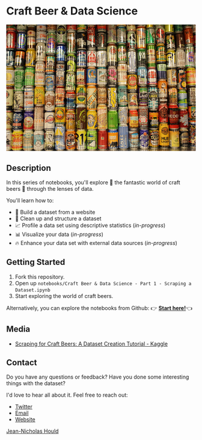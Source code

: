 # Craft Beer & Data Science
![CraftBeerCans](./images/craft-beer-cans.jpg)

## Description

In this series of notebooks, you'll explore :mag_right: the fantastic world of craft beers :beers: through the lenses of data. 

You'll learn how to:

-  :memo: Build a dataset from a website
-  :ledger: Clean up and structure a dataset 
-  :chart_with_upwards_trend: Profile a data set using descriptive statistics (_in-progress_)
-  :bar_chart: Visualize your data (_in-progress_)
-  :fire: Enhance your data set with external data sources (_in-progress_)


## Getting Started

1. Fork this repository.
2. Open up `notebooks/Craft Beer & Data Science - Part 1 - Scraping a Dataset.ipynb`
3. Start exploring the world of craft beers.

Alternatively, you can explore the notebooks from Github:
:point_right: **[Start here!](https://github.com/nickhould/craft-beers-dataset/blob/master/notebooks/Craft%20Beer%20%26%20Data%20Science%20-%20Part%201%20-%20Scraping%20a%20Dataset.ipynb)**:point_left:

## Media

- [Scraping for Craft Beers: A Dataset Creation Tutorial - Kaggle](http://blog.kaggle.com/2017/01/31/scraping-for-craft-beers-a-dataset-creation-tutorial/)


## Contact 
Do you have any questions or feedback?
Have you done some interesting things with the dataset?

I'd love to hear all about it. Feel free to reach out:

- [Twitter](https://twitter.com/nicholashould)
- [Email](jn@jeannicholashould.com)
- [Website](http://www.jeannicholashould.com)


[Jean-Nicholas Hould](http://www.jeannicholashould.com)